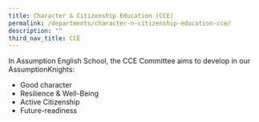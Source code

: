 ```yaml
---
title: Character & Citizenship Education (CCE)
permalink: /departments/character-n-citizenship-education-cce/
description: ""
third_nav_title: CCE
---
```

In Assumption English School, the CCE Committee aims to develop in our AssumptionKnights:

*   Good character
*   Resilience & Well-Being
*   Active Citizenship
*   Future-readiness